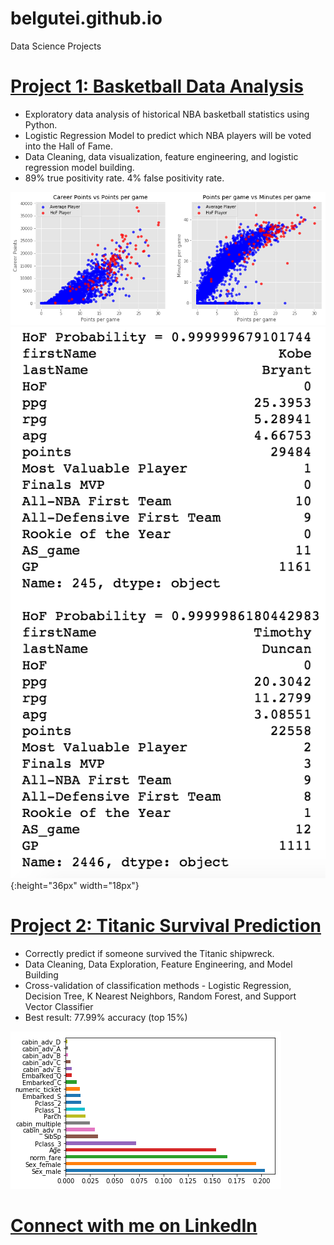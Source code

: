 # belgutei.github.io

Data Science Projects


# [Project 1: Basketball Data Analysis](https://github.com/belguteie/Basketball_Analysis) 
* Exploratory data analysis of historical NBA basketball statistics using Python. 
* Logistic Regression Model to predict which NBA players will be voted into the Hall of Fame.
* Data Cleaning, data visualization, feature engineering, and logistic regression model building.
* 89% true positivity rate. 4% false positivity rate.

![](images/scatter_plot.png)
![](images/output2.png){:height="36px" width="18px"}

# [Project 2: Titanic Survival Prediction](https://github.com/belguteie/projects/blob/master/Titanic%20-%20Machine%20Learning.ipynb) 
* Correctly predict if someone survived the Titanic shipwreck.
* Data Cleaning, Data Exploration, Feature Engineering, and Model Building
* Cross-validation of classification methods - Logistic Regression, Decision Tree, K Nearest Neighbors, Random Forest, and Support Vector Classifier
* Best result: 77.99% accuracy (top 15%)

![](/images/image.png)


# [Connect with me on LinkedIn](https://www.linkedin.com/in/belguteie/)
